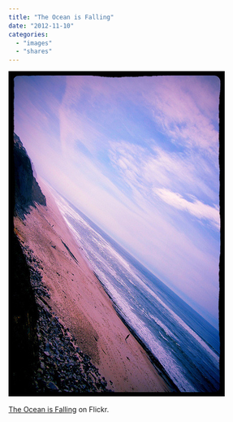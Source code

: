 ```yaml
---
title: "The Ocean is Falling"
date: "2012-11-10"
categories: 
  - "images"
  - "shares"
---
```


![](images/tumblr_mcwx85fbp41qz4vrlo1_500.jpg)

[The Ocean is Falling](http://www.flickr.com/photos/pitermarx/8150388257/) on Flickr.
